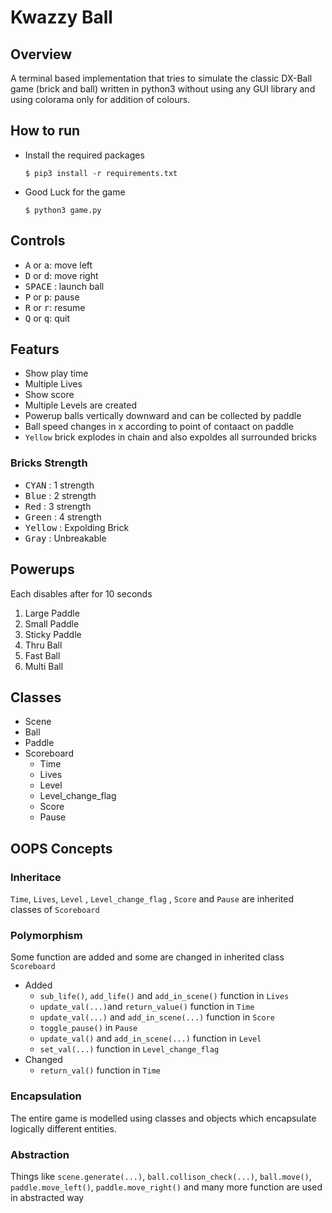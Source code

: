 # Kwazzy Ball
## Overview
A terminal based implementation that tries to simulate the classic DX-Ball game (brick and ball) written in python3 without using any GUI library and using colorama only for addition of colours.

## How to run
+ Install the required packages
   ```
   $ pip3 install -r requirements.txt
   ```

+ Good Luck for the game
   ```
   $ python3 game.py
   ```

## Controls
- <kbd>A</kbd> or <kbd>a</kbd>: move left
- <kbd>D</kbd> or <kbd>d</kbd>: move right
- <kbd>SPACE</kbd> : launch ball
- <kbd>P</kbd> or <kbd>p</kbd>: pause
- <kbd>R</kbd> or <kbd>r</kbd>: resume
- <kbd>Q</kbd> or <kbd>q</kbd>: quit

## Featurs
+ Show play time 
+ Multiple Lives
+ Show score 
+ Multiple Levels are created
+ Powerup balls vertically downward and can be collected by paddle 
+ Ball speed changes in x according to point of contaact on paddle
+ `Yellow` brick explodes in chain and also expoldes all surrounded bricks
### Bricks Strength
+ <kbd>CYAN</kbd> : 1 strength
+ <kbd>Blue</kbd> : 2 strength
+ <kbd>Red</kbd> : 3 strength
+ <kbd>Green</kbd> : 4 strength
+ <kbd>Yellow</kbd> : Expolding Brick
+ <kbd>Gray</kbd> : Unbreakable


## Powerups
Each disables after for  10 seconds
1. Large Paddle
2. Small Paddle
3. Sticky Paddle
4. Thru Ball
5. Fast Ball
6. Multi Ball

## Classes
+ Scene
+ Ball
+ Paddle
+ Scoreboard
    + Time
    + Lives
    + Level
    + Level_change_flag
    + Score
    + Pause

## OOPS Concepts
### Inheritace
`Time`, `Lives`, `Level`
    , `Level_change_flag`
    , `Score`
    and `Pause` are inherited classes of `Scoreboard`
### Polymorphism
Some function are added and some are changed in inherited class `Scoreboard`
+ Added
    + `sub_life()`, `add_life()` and `add_in_scene()` function in `Lives`
    + `update_val(...)`and `return_value()` function in `Time`
    + `update_val(...)` and `add_in_scene(...)` function in `Score`
    + `toggle_pause()` in `Pause`
    + `update_val()` and `add_in_scene(...)` function  in `Level`
    + `set_val(...)`  function in `Level_change_flag`
+ Changed
    + `return_val()`  function in `Time`

### Encapsulation
The entire game is modelled using classes and objects which encapsulate logically different entities.
### Abstraction
Things like `scene.generate(...)`, `ball.collison_check(...)`, `ball.move()`, `paddle.move_left()`, `paddle.move_right()` and many more function are used in abstracted way 

